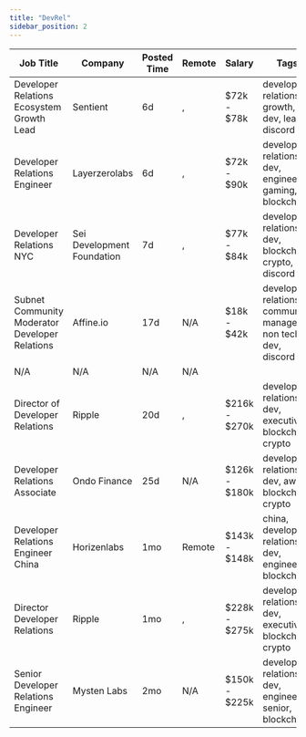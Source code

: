 ```yaml
---
title: "DevRel"
sidebar_position: 2
---
```


| Job Title | Company | Posted Time | Remote | Salary | Tags | Apply Link |
|-----------|---------|-------------|--------|--------|------|------------|
| Developer Relations Ecosystem Growth Lead | Sentient | 6d | , | $72k - $78k | developer relations, growth, dev, lead, discord | [Apply](https://web3.career/developer-relations-ecosystem-growth-lead-sentient/133341) |
| Developer Relations Engineer | Layerzerolabs | 6d | , | $72k - $90k | developer relations, dev, engineer, gaming, blockchain | [Apply](https://web3.career/developer-relations-engineer-layerzerolabs/73712) |
| Developer Relations NYC | Sei Development Foundation | 7d | , | $77k - $84k | developer relations, dev, blockchain, crypto, discord | [Apply](https://web3.career/developer-relations-nyc-seidevelopmentfoundation/132747) |
| Subnet Community Moderator Developer Relations | Affine.io | 17d | N/A | $18k - $42k | developer relations, community manager, non tech, dev, discord | [Apply](https://web3.career/subnet-community-moderator-developer-relations-affine-io/124134) |
| N/A | N/A | N/A | N/A |  |  | [Apply](https://web3.career/metana) |
| Director of Developer Relations | Ripple | 20d | , | $216k - $270k | developer relations, dev, executive, blockchain, crypto | [Apply](https://web3.career/director-of-developer-relations-ripple/120802) |
| Developer Relations Associate | Ondo Finance | 25d | N/A | $126k - $180k | developer relations, dev, aws, blockchain, crypto | [Apply](https://web3.career/developer-relations-associate-ondofinance/116676) |
| Developer Relations Engineer China | Horizenlabs | 1mo | Remote | $143k - $148k | china, developer relations, dev, engineer, blockchain | [Apply](https://web3.career/developer-relations-engineer-china-horizenlabs/110805) |
| Director Developer Relations | Ripple | 1mo | , | $228k - $275k | developer relations, dev, executive, blockchain, crypto | [Apply](https://web3.career/director-developer-relations-ripple/109482) |
| Senior Developer Relations Engineer | Mysten Labs | 2mo | N/A | $150k - $225k | developer relations, dev, engineer, senior, blockchain | [Apply](https://web3.career/senior-developer-relations-engineer-mystenlabs/108310) |

